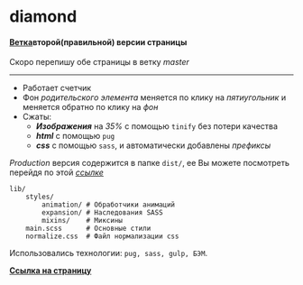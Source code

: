# diamond

#### [Ветка](https://github.com/Scofield001/diamond/tree/hover)второй(правильной) версии страницы
Скоро перепишу обе страницы в ветку *master*

---
+ Работает счетчик
+ Фон _родительского элемента_ меняется по клику на _пятиугольник_ и меняется обратно по клику на _фон_
+ Сжаты:
    + ***Изображения*** на _35%_ с помощью `tinify` без потери качества
    + ***html*** с помощью `pug`
    + ***css*** c помощью `sass`, и автоматически добавлены _префиксы_
    
*Production* версия содержится в папке `dist/`, ее Вы можете посмотреть перейдя по этой _[ссылке](https://github.com/Scofield001/scofield001.github.io/tree/master/diamond)_
    
    lib/        
        styles/
            animation/ # Обработчики анимаций
            expansion/ # Наследования SASS
            mixins/    # Миксины
        main.scss      # Основные стили
        normalize.css  # Файл нормализации css
        
Использовались технологии: `pug, sass, gulp, БЭМ`.

**[Ссылка на страницу](https://scofield001.github.io/diamond/)**


